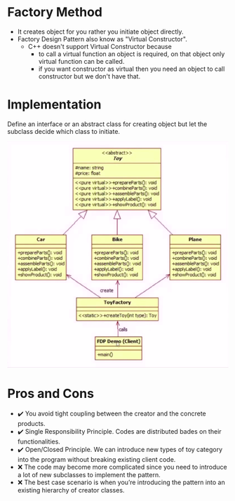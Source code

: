 # Factory Method
- It creates object for you rather you initiate object directly.
- Factory Design Pattern also know as "Virtual Constructor".
  - C++ doesn't support Virtual Constructor because 
    - to call a virtual function an object is required, on that object only virtual function can be called.
    - if you want constructor as virtual then you need an object to call constructor but we don't have that.
    
# Implementation
Define an interface or an abstract class for creating object but let the subclass decide which class to initiate.

![Alt text](/Factory%20Method/factory_method.png?raw=true "Optional Title")

# Pros and Cons
- ✔️ You avoid tight coupling between the creator and the concrete products.
- ✔️ Single Responsibility Principle. Codes are distributed bades on their functionalities.
- ✔️ Open/Closed Principle. We can introduce new types of toy category into the program without breaking existing client code.
- ❌  The code may become more complicated since you need to introduce a lot of new subclasses to implement the pattern.
- ❌  The best case scenario is when you’re introducing the pattern into an existing hierarchy of creator classes.
